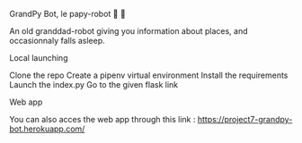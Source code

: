GrandPy Bot, le papy-robot 🤖 👴

An old granddad-robot giving you information about places, and occasionnaly falls asleep.


Local launching

Clone the repo
Create a pipenv virtual environment
Install the requirements
Launch the index.py
Go to the given flask link

Web app

You can also acces the web app through this link : https://project7-grandpy-bot.herokuapp.com/
